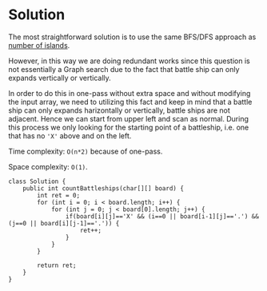 # Solution

The most straightforward solution is to use the same BFS/DFS approach as [number of islands](https://github.com/YaokaiYang-assaultmaster/LeetCode/tree/master/LeetcodeAlgorithmQuestions/200.-Number-of-Islands). 

However, in this way we are doing redundant works since this question is not essentially a Graph search due to the fact that battle ship can only expands vertically or vertically. 

In order to do this in one-pass without extra space and without modifying the input array, we need to utilizing this fact and keep in mind that a battle ship can only expands harizontally or vertically, battle ships are not adjacent. Hence we can start from upper left and scan as normal. During this process we only looking for the starting point of a battleship, i.e. one that has no `'X'` above and on the left. 

Time complexity: `O(n*2)` because of one-pass.

Space complexity: `O(1)`.

```
class Solution {
    public int countBattleships(char[][] board) {
        int ret = 0;
        for (int i = 0; i < board.length; i++) {
            for (int j = 0; j < board[0].length; j++) {
                if(board[i][j]=='X' && (i==0 || board[i-1][j]=='.') && (j==0 || board[i][j-1]=='.')) {
                    ret++;
                }
            }
        }
        
        return ret;
    }
}
```
